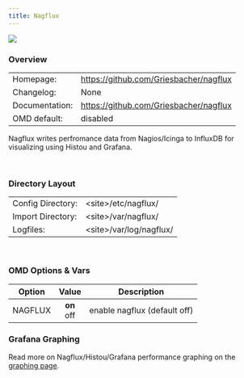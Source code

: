 ```yaml
---
title: Nagflux
---
```

<style>
  thead th:empty {
    border: thin solid red !important;
    display: none;
  }
</style>
![](None)
### Overview

|||
|---|---|
|Homepage:|https://github.com/Griesbacher/nagflux|
|Changelog:|None|
|Documentation:|https://github.com/Griesbacher/nagflux|
|OMD default:|disabled|

Nagflux writes perfromance data from Nagios/Icinga to InfluxDB for visualizing using Histou and Grafana.

&#x205F;
### Directory Layout

|||
|---|---|
|Config Directory:|&lt;site&gt;/etc/nagflux/|
|Import Directory:|&lt;site&gt;/var/nagflux/|
|Logfiles:|&lt;site&gt;/var/log/nagflux/|

&#x205F;
### OMD Options & Vars
| Option | Value | Description |
| ------ |:-----:| ----------- |
| NAGFLUX | **on** <br> off | enable nagflux (default off) |

### Grafana Graphing

Read more on Nagflux/Histou/Grafana performance graphing on the [graphing page](../../howtos/grafana/).